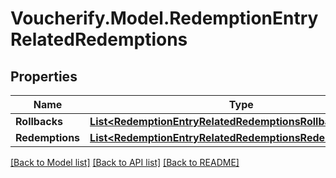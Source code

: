 # Voucherify.Model.RedemptionEntryRelatedRedemptions

## Properties

Name | Type | Description | Notes
------------ | ------------- | ------------- | -------------
**Rollbacks** | [**List&lt;RedemptionEntryRelatedRedemptionsRollbacksItem&gt;**](RedemptionEntryRelatedRedemptionsRollbacksItem.md) |  | [optional] 
**Redemptions** | [**List&lt;RedemptionEntryRelatedRedemptionsRedemptionsItem&gt;**](RedemptionEntryRelatedRedemptionsRedemptionsItem.md) |  | [optional] 

[[Back to Model list]](../../README.md#documentation-for-models) [[Back to API list]](../../README.md#documentation-for-api-endpoints) [[Back to README]](../../README.md)

